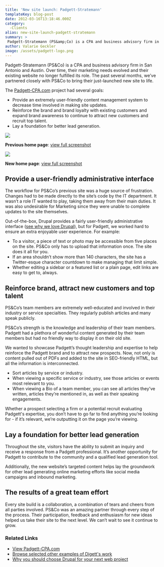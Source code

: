 ```yaml
---
title: 'New site launch: Padgett-Stratemann'
templateKey: blog-post
date: 2012-03-16T13:18:46.000Z
category: 
  -Clients
alias: new-site-launch-padgett-stratemann
summary: > 
 Padgett-Stratemann (PS&amp;Co) is a CPA and business advisory firm in San Antonio and Austin. Over time, their marketing needs evolved and their existing website no longer fulfilled its role. The past several months, we’ve partnered closely with PS&amp;Co to bring their just-launched new site to life.
author: Valarie Geckler
image: /assets/padgett-logo.png
---
```


Padgett-Stratemann (PS&Co) is a CPA and business advisory firm in San Antonio and Austin. Over time, their marketing needs evolved and their existing website no longer fulfilled its role. The past several months, we’ve partnered closely with PS&Co to bring their just-launched new site to life.

The [Padgett-CPA.com](http://www.padgett-cpa.com/?utm_source=digettblog&utm_medium=bloglink&utm_campaign=3-15-2012) project had several goals:

*   Provide an extremely user-friendly content management system to decrease time involved in making site updates.
*   Reinforce the brand and brand loyalty with existing customers and expand brand awareness to continue to attract new customers and recruit top talent.
*   Lay a foundation for better lead generation.

[![](/sites/default/files/legacy-padgett-website-thumbnail.jpg)](/sites/default/files/padgett-old-site-home.png)

**Previous home page**: [view full screenshot](/sites/default/files/padgett-old-site-home.png)

[![](/sites/default/files/new-padgett-website-thumbnail2.jpg)](/sites/default/files/padgett-new-site-home.jpg)

**New home page**: [view full screenshot](/sites/default/files/padgett-new-site-home.jpg)

Provide a user-friendly administrative interface
------------------------------------------------

The workflow for PS&Co’s previous site was a huge source of frustration. Changes had to be made directly to the site’s code by the IT department. It wasn’t a role IT wanted to play, taking them away from their main duties. It was also undesirable for Marketing since they were unable to complete updates to the site themselves.

Out-of-the-box, Drupal provides a fairly user-friendly administrative interface ([see why we love Drupal](http://www.digett.com/blog/06/15/2011/why-you-should-use-drupal-your-next-website-project)), but for Padgett, we worked hard to ensure an extra enjoyable user experience. For example:

*   To a visitor, a piece of text or photo may be accessible from five places on the site. PS&Co only has to upload that information once. The site does it all for you.
*   If an area shouldn’t show more than 140 characters, the site has a Twitter-esque character countdown to make managing that limit simple.
*   Whether editing a sidebar or a featured list or a plain page, edit links are easy to get to, always. 

Reinforce brand, attract new customers and top talent
-----------------------------------------------------

PS&Co’s team members are extremely well-educated and involved in their industry or service specialties. They regularly publish articles and many speak publicly.

PS&Co’s strength is the knowledge and leadership of their team members. Padgett had a plethora of wonderful content generated by their team members but had no friendly way to display it on their old site.

We wanted to showcase Padgett’s thought leadership and expertise to help reinforce the Padgett brand and to attract new prospects. Now, not only is content pulled out of PDFs and added to the site in SEO-friendly HTML, but all the information is interconnected.

*   Sort articles by service or industry.
*   When viewing a specific service or industry, see those articles or events most relevant to you.
*   When viewing a Bio of a team member, you can see all articles they’ve written, articles they’re mentioned in, as well as their speaking engagements.

Whether a prospect selecting a firm or a potential recruit evaluating Padgett's expertise, you don’t have to go far to find anything you’re looking for - if it’s relevant, we’re outputting it on the page you’re viewing.

Lay a foundation for better lead generation
-------------------------------------------

Throughout the site, visitors have the ability to submit an inquiry and receive a response from a Padgett professional. It’s another opportunity for Padgett to contribute to the community and a qualified lead generation tool.

Additionally, the new website’s targeted content helps lay the groundwork for other lead generating online marketing efforts like social media campaigns and inbound marketing.

The results of a great team effort
----------------------------------

Every site build is a collaboration, a combination of tears and cheers from all parties involved. PS&Co was an amazing partner through every step of the process. Their participation, feedback and enthusiasm for new ideas helped us take their site to the next level. We can’t wait to see it continue to grow.

### Related Links

*   [View Padgett-CPA.com](http://www.padgett-cpa.com/?utm_source=digettblog&utm_medium=bloglink&utm_campaign=3-15-2012)
*   [Browse selected other examples of Digett's work](http://www.digett.com/design)
*   [Why you should choose Drupal for your next web project](http://www.digett.com/blog/06/15/2011/why-you-should-use-drupal-your-next-website-project)